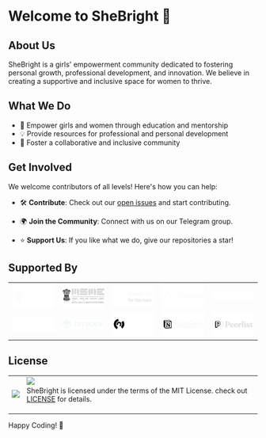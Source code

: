 # Welcome to SheBright 👋

## About Us
SheBright is a girls' empowerment community dedicated to fostering personal growth, professional development, and innovation. We believe in creating a supportive and inclusive space for women to thrive.

## What We Do
- 🚀 Empower girls and women through education and mentorship
- 💡 Provide resources for professional and personal development
- 🤝 Foster a collaborative and inclusive community

## Get Involved
We welcome contributors of all levels! Here's how you can help:
- 🛠 **Contribute**: Check out our [open issues](https://github.com/orgs/SheBright/projects) and start contributing.
- 🌍 **Join the Community**: Connect with us on our Telegram group.
- ⭐ **Support Us**: If you like what we do, give our repositories a star!

  <div align="center">
## Supported By
<table>
  <tr>
    <td align="center">
      <a href="https://www.microsoft.com/en-us/startups">
        <img src="logos/MicrosoftForStartups.png" alt="Microsoft for Startups Logo" width="140">
      </a>
    </td>
    <td align="center">
      <a href="https://msme.gov.in/">
        <img src="logos/MSME.png" alt="MSME Logo" width="140">
      </a>
    </td>
    <td align="center">
      <a href="https://cloud.google.com/startup">
        <img src="logos/GoogleForStartups.png" alt="Google For Startups Logo" width="140">
      </a>
    </td>
    <td align="center">
      <a href="https://helpopshub.vercel.app/">
        <img src="logos/Vercel.png" alt="Vercel Logo" width="140">
      </a>
    </td>
    <td align="center">
      <a href="https://www.digitalocean.com/">
        <img src="logos/DigitalOcean.png" alt="Digital Ocean Logo" width="140">
      </a>
    </td>
  </tr>
  <tr>
    <td align="center">
      <a href="https://www.producthunt.com">
        <img src="logos/ProductHunt.png" alt="Product Hunt Logo" width="140">
      </a>
    </td>
    <td align="center">
      <a href="https://www.gitbook.com/">
        <img src="logos/GitBookLight_1.png" alt="GitBook Logo" width="140">
      </a>
    </td>
    <td align="center">
      <a href="#">
        <img src="logos/meltcd.png" alt="Meltcd Logo" width="140">
      </a>
    </td>
    <td align="center">
      <a href="https://www.notion.so/startups">
        <img src="logos/Notion.png" alt="Notion Logo" width="140">
      </a>
    </td>
    <td align="center">
      <a href="https://peerlist.io">
        <img src="logos/Peerlist.png" alt="Peerlist Logo" width="140">
      </a>
    </td>
  </tr>
</table>

## License
<table>
  <tr>
     <td>
       <p> <img src="https://upload.wikimedia.org/wikipedia/commons/0/0c/MIT_logo.svg" width="80%"></img>
    </td>
    <td> 
      <img src="https://img.shields.io/badge/License-MIT-yellow.svg"/> <br> SheBright is licensed under the terms of the MIT License. check out <a href="./LICENSE">LICENSE</a> for details. <img width=2300/>
    </td>
  </tr>
</table>

Happy Coding! 🚀
